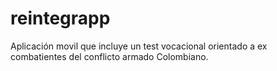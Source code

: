# reintegrapp

Aplicación movil que incluye un test vocacional orientado a ex combatientes del conflicto armado Colombiano.
